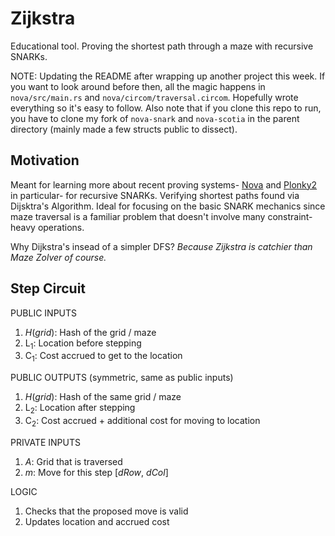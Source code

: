 # Zijkstra

Educational tool. Proving the shortest path through a maze with recursive SNARKs. 

NOTE: Updating the README after wrapping up another project this week. If you want to look around before then, all the magic happens in `nova/src/main.rs` and `nova/circom/traversal.circom`. Hopefully wrote everything so it's easy to follow. Also note that if you clone this repo to run, you have to clone my fork of `nova-snark` and `nova-scotia` in the parent directory (mainly made a few structs public to dissect).

## Motivation

Meant for learning more about recent proving systems- [Nova](https://github.com/microsoft/Nova) and [Plonky2](https://github.com/mir-protocol/plonky2) in particular- for recursive SNARKs. Verifying shortest paths found via Dijsktra's Algorithm. Ideal for focusing on the basic SNARK mechanics since maze traversal is a familiar problem that doesn't involve many constraint-heavy operations. 

Why Dijkstra's insead of a simpler DFS? *Because Zijkstra is catchier than Maze Zolver of course.*

## Step Circuit
PUBLIC INPUTS 
1. *H*(*grid*): Hash of the grid / maze
1. L<sub>1</sub>: Location before stepping
1. C<sub>1</sub>: Cost accrued to get to the location 

PUBLIC OUTPUTS (symmetric, same as public inputs)
1. *H*(*grid*): Hash of the same grid / maze
1. L<sub>2</sub>: Location after stepping
1. C<sub>2</sub>: Cost accrued + additional cost for moving to location 

PRIVATE INPUTS 
1. *A*: Grid that is traversed
1. *m*: Move for this step [*dRow*, *dCol*]

LOGIC
1. Checks that the proposed move is valid 
1. Updates location and accrued cost 
